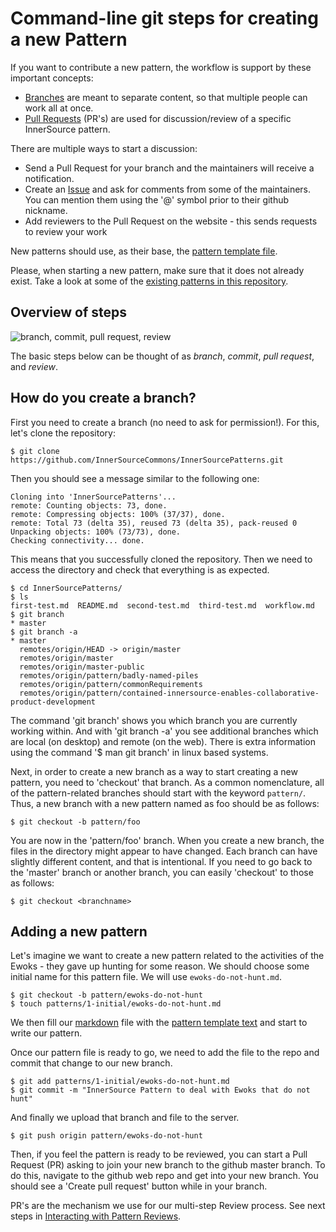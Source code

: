 # Command-line git steps for creating a new Pattern

If you want to contribute a new pattern, the workflow is support by these important concepts:

* [Branches](https://github.com/InnerSourceCommons/InnerSourcePatterns/branches/all) are meant to separate content, so that multiple people can work all at once.
* [Pull Requests](https://github.com/InnerSourceCommons/InnerSourcePatterns/pulls) (PR's) are used for discussion/review of a specific InnerSource pattern.

There are multiple ways to start a discussion:

* Send a Pull Request for your branch and the maintainers will receive a notification.
* Create an [Issue](https://github.com/InnerSourceCommons/InnerSourcePatterns/issues) and ask for comments from some of the maintainers. You can mention them using the '@' symbol prior to their github nickname.
* Add reviewers to the Pull Request on the website - this sends requests to review your work

New patterns should use, as their base, the [pattern template file](pattern-template.md).

Please, when starting a new pattern, make sure that it does not already exist. Take a look at some of the [existing patterns in this repository](/README.md#list-of-patterns).

## Overview of steps

![branch, commit, pull request, review](/assets/img/branchCommitPullReview.png)

The basic steps below can be thought of as *branch*, *commit*, *pull request*, and *review*.

## How do you create a branch?

First you need to create a branch (no need to ask for permission!). For this, let's clone the repository:

```
$ git clone https://github.com/InnerSourceCommons/InnerSourcePatterns.git
```

Then you should see a message similar to the following one:

```
Cloning into 'InnerSourcePatterns'...
remote: Counting objects: 73, done.
remote: Compressing objects: 100% (37/37), done.
remote: Total 73 (delta 35), reused 73 (delta 35), pack-reused 0
Unpacking objects: 100% (73/73), done.
Checking connectivity... done.
```

This means that you successfully cloned the repository. Then we need to access the directory and check that everything is as expected.

```
$ cd InnerSourcePatterns/
$ ls
first-test.md  README.md  second-test.md  third-test.md  workflow.md
$ git branch
* master
$ git branch -a
* master
  remotes/origin/HEAD -> origin/master
  remotes/origin/master
  remotes/origin/master-public
  remotes/origin/pattern/badly-named-piles
  remotes/origin/pattern/commonRequirements
  remotes/origin/pattern/contained-innersource-enables-collaborative-product-development
```

The command 'git branch' shows you which branch you are currently working within.
And with 'git branch -a' you see additional branches which are local (on desktop) and remote (on the web).
There is extra information using the command '$ man git branch' in linux based systems.

Next, in order to create a new branch as a way to start creating a new pattern,
you need to 'checkout' that branch. As a common nomenclature, all of the
pattern-related branches should start with the keyword `pattern/`. Thus, a new
branch with a new pattern named as foo should be as follows:

```
$ git checkout -b pattern/foo
```

You are now in the 'pattern/foo' branch. When you create a new branch, the files
in the directory might appear to have changed. Each branch can have slightly different content, and that is intentional. If you need to go back to the 'master' branch or another branch, you can easily 'checkout' to those as follows:

```
$ git checkout <branchname>
```

## Adding a new pattern

Let's imagine we want to create a new pattern related to the activities of the
Ewoks - they gave up hunting for some reason. We should choose some initial
name for this pattern file. We will use `ewoks-do-not-hunt.md`.

```
$ git checkout -b pattern/ewoks-do-not-hunt
$ touch patterns/1-initial/ewoks-do-not-hunt.md
```

We then fill our [markdown](markdown-info.md) file with the [pattern template text](pattern-template.md) and start to write our pattern.

Once our pattern file is ready to go, we need to add the file to the repo and
commit that change to our new branch.

```
$ git add patterns/1-initial/ewoks-do-not-hunt.md
$ git commit -m "InnerSource Pattern to deal with Ewoks that do not hunt"
```

And finally we upload that branch and file to the server.

```
$ git push origin pattern/ewoks-do-not-hunt
```

Then, if you feel the pattern is ready to be reviewed, you can start a Pull Request (PR) asking to join your new branch to the github master branch. To do this, navigate to the github web repo and get into your new branch. You should see a 'Create pull request' button while in your branch.

PR's are the mechanism we use for our multi-step Review process. See next steps in [Interacting with Pattern Reviews](/CONTRIBUTING.md#c-interacting-with-patterns-reviews).
